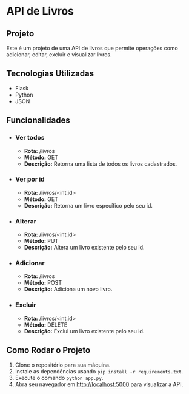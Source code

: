 <h1>API de Livros</h1>
<h2>Projeto</h2>
<p>Este é um projeto de uma API de livros que permite operações como adicionar, editar, excluir e visualizar livros.</p>
<h2>Tecnologias Utilizadas</h2>
<ul>
  <li>Flask</li>
  <li>Python</li>
  <li>JSON</li>
</ul>
<h2>Funcionalidades</h2>
<ul>
  <li>
    <h3>Ver todos</h3>
    <ul>
      <li><strong>Rota:</strong> /livros</li>
      <li><strong>Método:</strong> GET</li>
      <li><strong>Descrição:</strong> Retorna uma lista de todos os livros cadastrados.</li>
    </ul>
  </li>
  <li>
    <h3>Ver por id</h3>
    <ul>
      <li><strong>Rota:</strong> /livros/&lt;int:id&gt;</li>
      <li><strong>Método:</strong> GET</li>
      <li><strong>Descrição:</strong> Retorna um livro específico pelo seu id.</li>
    </ul>
  </li>
  <li>
    <h3>Alterar</h3>
    <ul>
      <li><strong>Rota:</strong> /livros/&lt;int:id&gt;</li>
      <li><strong>Método:</strong> PUT</li>
      <li><strong>Descrição:</strong> Altera um livro existente pelo seu id.</li>
    </ul>
  </li>
  <li>
    <h3>Adicionar</h3>
    <ul>
      <li><strong>Rota:</strong> /livros</li>
      <li><strong>Método:</strong> POST</li>
      <li><strong>Descrição:</strong> Adiciona um novo livro.</li>
    </ul>
  </li>
  <li>
    <h3>Excluir</h3>
    <ul>
      <li><strong>Rota:</strong> /livros/&lt;int:id&gt;</li>
      <li><strong>Método:</strong> DELETE</li>
      <li><strong>Descrição:</strong> Exclui um livro existente pelo seu id.</li>
    </ul>
  </li>
</ul>
<h2>Como Rodar o Projeto</h2>
<ol>
  <li>Clone o repositório para sua máquina.</li>
  <li>Instale as dependências usando <code>pip install -r requirements.txt</code>.</li>
  <li>Execute o comando <code>python app.py</code>.</li>
  <li>Abra seu navegador em <a href="http://localhost:5000">http://localhost:5000</a> para visualizar a API.</li>
</ol>
